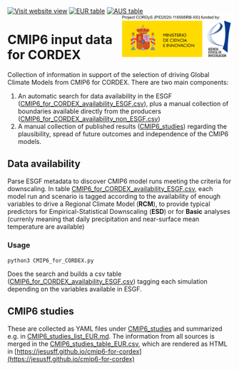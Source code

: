 [![Visit website view](https://img.shields.io/badge/www-Website%20view-f39f37)](https://jesusff.github.io/cmip6-for-cordex)
[![EUR table](https://img.shields.io/badge/table-EUR-4078c0)](https://jesusff.github.io/cmip6-for-cordex/CMIP6_studies_table_EUR.html)
[![AUS table](https://img.shields.io/badge/launch-MyBinder-33cc33)](https://mybinder.org/v2/gh/jesusff/pyclimenv/main?urlpath=git-pull%3Frepo%3Dhttps%253A%252F%252Fgithub.com%252Fjesusff%252Fcmip6-for-cordex%26urlpath%3Dlab%252Ftree%252Fcmip6-for-cordex%252F%26branch%3Dmain)
[<img align="right" width="250" src="https://github.com/jesusff/test/blob/master/micin-aei-cordys_en.png?raw=true">](https://meteo.unican.es/en/cordys)

CMIP6 input data for CORDEX
===========================

Collection of information in support of the selection of driving Global Climate Models from CMIP6 for CORDEX.
There are two main components:

 1. An automatic search for data availability in the ESGF ([CMIP6_for_CORDEX_availability_ESGF.csv](./CMIP6_for_CORDEX_availability_ESGF.csv)), plus a manual collection of boundaries available directly from the producers ([CMIP6_for_CORDEX_availability_non_ESGF.csv](./CMIP6_for_CORDEX_availability_non_ESGF.csv))
 2. A manual collection of published results ([CMIP6_studies](./CMIP6_studies)) regarding the plausibility, spread of future outcomes and independence of the CMIP6 models.

Data availability
-----------------

Parse ESGF metadata to discover CMIP6 model runs meeting the criteria for
downscaling. In table [CMIP6_for_CORDEX_availability_ESGF.csv](./CMIP6_for_CORDEX_availability_ESGF.csv),
each model run and scenario is tagged according to the availability of 
enough variables to drive a Regional Climate Model (**RCM**), to provide typical
predictors for Empirical-Statistical Downscaling (**ESD**) or for **Basic**
analyses (currenly meaning that daily precipitation and near-surface mean
temperature are available)

### Usage


```
python3 CMIP6_for_CORDEX.py
```

Does the search and builds a csv table ([CMIP6_for_CORDEX_availability_ESGF.csv](./CMIP6_for_CORDEX_availability_ESGF.csv)) tagging each
simulation depending on the variables available in ESGF.

CMIP6 studies
-------------

These are collected as YAML files under [CMIP6_studies](./CMIP6_studies) and summarized e.g. in [CMIP6_studies_list_EUR.md](./CMIP6_studies_list_EUR.md). The information from all sources is merged in the [CMIP6_studies_table_EUR.csv](./CMIP6_studies_table_EUR.csv), which are rendered as HTML in [https://jesusff.github.io/cmip6-for-cordex](https://jesusff.github.io/cmip6-for-cordex)
